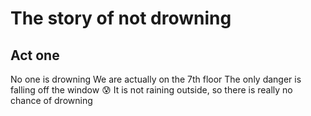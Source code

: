 # The story of not drowning
## Act one
  No one is drowning  We are actually on the 7th floor  The only danger is falling off the window :cold_sweat:
It is not raining outside, so there is really no chance of drowning

